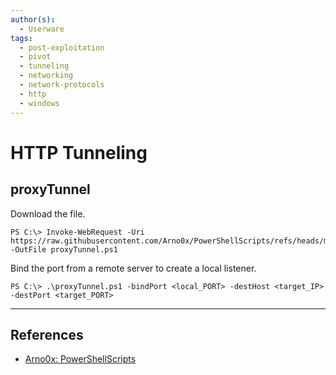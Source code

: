 ```yaml
---
author(s):
  - Userware
tags:
  - post-exploitation
  - pivot
  - tunneling
  - networking
  - network-protocols
  - http
  - windows
---
```

# HTTP Tunneling

## proxyTunnel

Download the file.

```
PS C:\> Invoke-WebRequest -Uri https://raw.githubusercontent.com/Arno0x/PowerShellScripts/refs/heads/master/proxyTunnel.ps1 -OutFile proxyTunnel.ps1
```

Bind the port from a remote server to create a local listener.

```
PS C:\> .\proxyTunnel.ps1 -bindPort <local_PORT> -destHost <target_IP> -destPort <target_PORT>
```

---
## References

- [Arno0x: PowerShellScripts](https://github.com/Arno0x/PowerShellScripts)